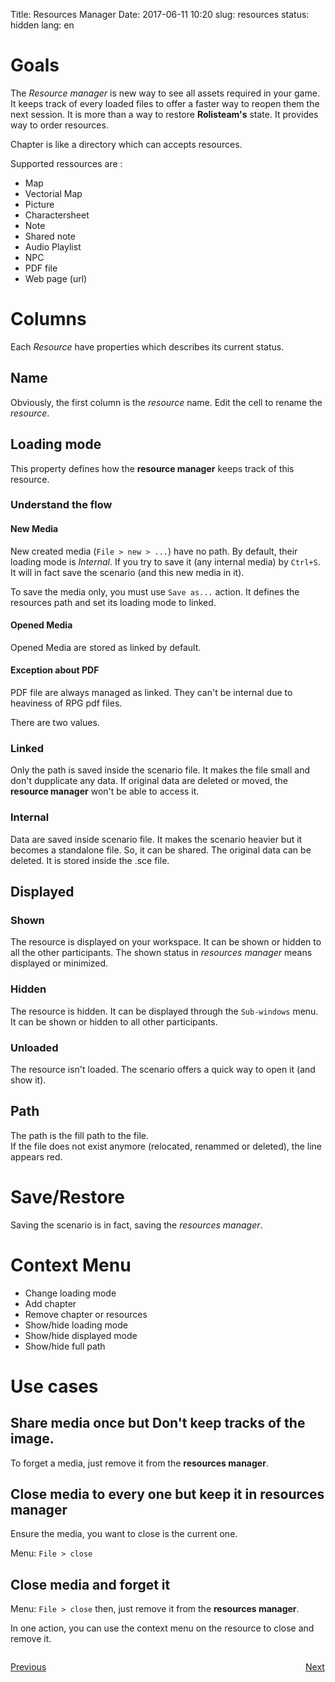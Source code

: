 Title: Resources Manager
Date: 2017-06-11 10:20
slug: resources
status: hidden
lang: en


# Goals

The *Resource manager* is new way to see all assets required in your game.
It keeps track of every loaded files to offer a faster way to reopen them the next session.
It is more than a way to restore **Rolisteam's** state. It provides way to order resources.

Chapter is like a directory which can accepts resources.

Supported ressources are :

* Map
* Vectorial Map
* Picture
* Charactersheet
* Note
* Shared note
* Audio Playlist
* NPC
* PDF file
* Web page (url)

# Columns

Each *Resource* have properties which describes its current status.

## Name

Obviously, the first column is the *resource* name.
Edit the cell to rename the *resource*.

## Loading mode

This property defines how the **resource manager** keeps track of this resource.

### Understand the flow

#### New Media

New created media (```File > new > ...```) have no path. By default, their loading mode is *Internal*.
If you try to save it (any internal media) by ```Ctrl+S```. It will in fact save the scenario (and this new media in it).

To save the media only, you must use ```Save as...``` action. It defines the resources path and set its loading mode to linked.

#### Opened Media

Opened Media are stored as linked by default.

#### Exception about PDF

PDF file are always managed as linked. They can't be internal due to heaviness of RPG pdf files.

There are two values.

### Linked

Only the path is saved inside the scenario file. 
It makes the file small and don't dupplicate any data.
If original data are deleted or moved, the **resource manager** won't be able to access it.

### Internal

Data are saved inside scenario file.
It makes the scenario heavier but it becomes a standalone file. So, it can be shared.
The original data can be deleted. It is stored inside the .sce file.

## Displayed

### Shown

The resource is displayed on your workspace. It can be shown or hidden to all the other participants. 
The shown status in *resources manager* means displayed or minimized.

### Hidden

The resource is hidden. It can be displayed through the `Sub-windows` menu.
It can be shown or hidden to all other participants.

### Unloaded

The resource isn't loaded. The scenario offers a quick way to open it (and show it).

## Path

The path is the fill path to the file.  
If the file does not exist anymore (relocated, renammed or deleted), the line appears red. 


# Save/Restore

Saving the scenario is in fact, saving the *resources manager*.


# Context Menu

* Change loading mode
* Add chapter
* Remove chapter or resources
* Show/hide loading mode
* Show/hide displayed mode
* Show/hide full path


# Use cases

## Share media once but Don't keep tracks of the image.

To forget a media, just remove it from the **resources manager**.

## Close media to every one but keep it in **resources manager**

Ensure the media, you want to close is the current one.

Menu: ```File > close```

## Close media and forget it


Menu: ```File > close```
then, just remove it from the **resources manager**.

In one action, you can use the context menu on the resource to close and remove it.



<p style="text-align: left; width:49%;  display: inline-block;"><a href="/chat.html">Previous</a></p>
<p style="text-align: right; width:50%;  display: inline-block;"><a href="/namegenerator.html">Next</a></p>
